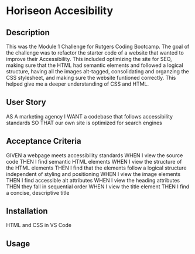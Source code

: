 # Horiseon Accesibility 

## Description

This was the Module 1 Challenge for Rutgers Coding Bootcamp. 
The goal of the challenge was to refactor the starter code of a website that wanted to improve their Accessibility. This included optimizing the site for SEO, making sure that the HTML had semantic elements and followed a logical structure, having all the images alt-tagged, consolidating and organzing the CSS stylesheet, and making sure the website funtioned correctly.
This helped give me a deeper understanding of CSS and HTML. 

## User Story
AS A marketing agency
I WANT a codebase that follows accessibility standards
SO THAT our own site is optimized for search engines


## Acceptance Criteria

GIVEN a webpage meets accessibility standards
WHEN I view the source code
THEN I find semantic HTML elements
WHEN I view the structure of the HTML elements
THEN I find that the elements follow a logical structure independent of styling and positioning
WHEN I view the image elements
THEN I find accessible alt attributes
WHEN I view the heading attributes
THEN they fall in sequential order
WHEN I view the title element
THEN I find a concise, descriptive title

## Installation
HTML and CSS in VS Code

## Usage
